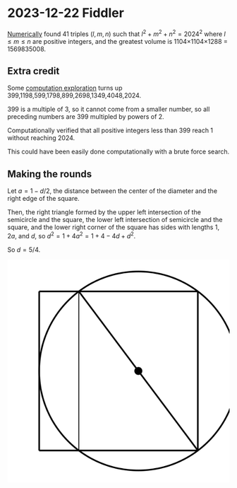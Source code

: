 2023-12-22 Fiddler
==================
[Numerically](20231222.hs) found 41 triples $(l,m,n)$ such that
$l^2 + m^2 + n^2 = 2024^2$ where $l \le m \le n$ are positive integers,
and the greatest volume is 1104×1104×1288 = 1569835008.

Extra credit
------------
Some [computation exploration](20231222.hs) turns up
399,1198,599,1798,899,2698,1349,4048,2024.

399 is a multiple of 3, so it cannot come from a smaller number, so all
preceding numbers are 399 multipled by powers of 2.

Computationally verified that all positive integers less than 399
reach 1 without reaching 2024.

This could have been easily done computationally with a brute force
search.

Making the rounds
-----------------
Let $a = 1-d/2$, the distance between the center of the diameter and
the right edge of the square.

Then, the right triangle formed by the upper left intersection of the
semicircle and the square, the lower left intersection of semicircle and the
square, and the lower right corner of the square has sides with lengths
1, $2a$, and $d$, so $d^2 = 1 + 4a^2 = 1 + 4 - 4d + d^2$.

So $d = 5/4$.

![Figure](20231222mtr.svg)
